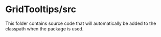 # GridTooltips/src

This folder contains source code that will automatically be added to the classpath when
the package is used.
